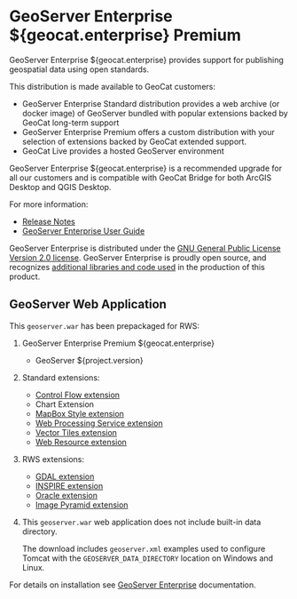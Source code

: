 # GeoServer Enterprise ${geocat.enterprise} Premium

GeoServer Enterprise ${geocat.enterprise} provides support for publishing geospatial data using open standards.

This distribution is made available to GeoCat customers:

* GeoServer Enterprise Standard distribution provides a web archive (or docker image) of GeoServer bundled with popular extensions backed by GeoCat long-term support
* GeoServer Enterprise Premium offers a custom distribution with your selection of extensions backed by GeoCat extended support.
* GeoCat Live provides a hosted GeoServer environment

GeoServer Enterprise ${geocat.enterprise} is a recommended upgrade for all our customers and is compatible with GeoCat Bridge for both ArcGIS Desktop and QGIS Desktop.

For more information:

* [Release Notes](release_notes.html)
* [GeoServer Enterprise User Guide](https://www.geocat.net/docs/geoserver-enterprise/${geocat.enterprise}/)

GeoServer Enterprise is distributed under the [GNU General Public License Version 2.0 license](GPL.html). GeoServer Enterprise is proudly open source, and recognizes [additional libraries and code used](LICENSE.html) in the production of this product.

## GeoServer Web Application

This `geoserver.war` has been prepackaged for RWS:

1. GeoServer Enterprise Premium ${geocat.enterprise}
   
    * GeoServer ${project.version}
   
2. Standard extensions:
   
    * [Control Flow extension](https://www.geocat.net/docs/geoserver-enterprise/${geocat.enterprise}/extensions/controlflow/index.html)
    * Chart Extension
    * [MapBox Style extension](https://www.geocat.net/docs/geoserver-enterprise/${geocat.enterprise}/styling/mbstyle/index.html)
    * [Web Processing Service extension](https://www.geocat.net/docs/geoserver-enterprise/${geocat.enterprise}/services/wps/index.html)
    * [Vector Tiles extension](https://www.geocat.net/docs/geoserver-enterprise/${geocat.enterprise}/extensions/vectortiles/index.html)
    * [Web Resource extension](https://www.geocat.net/docs/geoserver-enterprise/${geocat.enterprise}/configuration/tools/resource/index.html)
   
3.  RWS extensions:

    * [GDAL extension](https://www.geocat.net/docs/geoserver-enterprise/2020.5/data/raster/gdal.html)
    * [INSPIRE extension](https://www.geocat.net/docs/geoserver-enterprise/2020.5/extensions/inspire/index.html)
    * [Oracle extension](https://www.geocat.net/docs/geoserver-enterprise/2020.5/data/database/oracle.html)
    * [Image Pyramid extension](https://www.geocat.net/docs/geoserver-enterprise/2020.5/data/raster/imagepyramid.html)

4. This `geoserver.war` web application does not include built-in data directory.

    The download includes `geoserver.xml` examples used to configure Tomcat with the `GEOSERVER_DATA_DIRECTORY` location on Windows and Linux.
   
For details on installation see [GeoServer Enterprise](https://www.geocat.net/docs/geoserver-enterprise/${geocat.enterprise}/install/index.html) documentation.